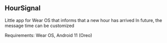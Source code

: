 ## HourSignal

Little app for Wear OS that informs that a new hour has arrived
In future, the message time can be customized

Requirements:
Wear OS, Android 11 (Oreo)